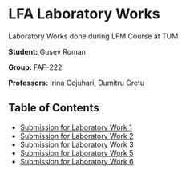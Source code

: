 # LFA Laboratory Works
Laboratory Works done during LFM Course at TUM

**Student:** Gusev Roman

**Group:** FAF-222

**Professors:** Irina Cojuhari, Dumitru Crețu

## Table of Contents
- [Submission for Laboratory Work 1](Laboratory-Work-1-Grammar-Finite-Automaton)
- [Submission for Laboratory Work 2](Laboratory-Work-2-Conversion-NFA-2-DFA)
- [Submission for Laboratory Work 3](Laboratory-Work-3-Lexer)
- [Submission for Laboratory Work 5](Laboratory-Work-5-Chomsky-Normal-Form)
- [Submission for Laboratory Work 6](Laboratory-Work-6-Parser-AST)
